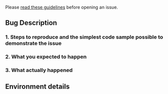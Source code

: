 Please [read these guidelines](http://ibm.biz/cdt-issue-guide) before opening an issue.

<!-- Issues will be CLOSED IMMEDIATELY if the following template is not completed. -->

## Bug Description

### 1. Steps to reproduce and the simplest code sample possible to demonstrate the issue
<!--
Outline the steps you take to make the problem happen.
Provide the simplest code sample you can, in context, that reproduces the issue.
-->

### 2. What you expected to happen

### 3. What actually happened

## Environment details
<!--
- Version(s) that are affected by this issue.
    > 2.0.2
- Golang version
    > 1.10.2
-->
